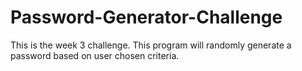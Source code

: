 # Password-Generator-Challenge

This is the week 3 challenge. This program will randomly generate a password based on user chosen criteria.

